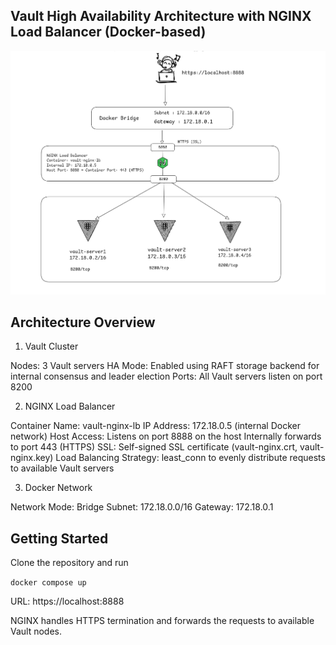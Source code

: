 ## Vault High Availability Architecture with NGINX Load Balancer (Docker-based)

![alt text](image.png)

## Architecture Overview

1. Vault Cluster

Nodes: 3 Vault servers
HA Mode: Enabled using RAFT storage backend for internal consensus and leader election
Ports: All Vault servers listen on port 8200

2. NGINX Load Balancer

Container Name: vault-nginx-lb
IP Address: 172.18.0.5 (internal Docker network)
Host Access:
    Listens on port 8888 on the host
    Internally forwards to port 443 (HTTPS)
SSL: Self-signed SSL certificate (vault-nginx.crt, vault-nginx.key)
Load Balancing Strategy: least_conn to evenly distribute requests to available Vault servers

3. Docker Network

Network Mode: Bridge
Subnet: 172.18.0.0/16
Gateway: 172.18.0.1



## Getting Started

Clone the repository and run 

```docker compose up``` 

URL: https://localhost:8888

NGINX handles HTTPS termination and forwards the requests to available Vault nodes.

